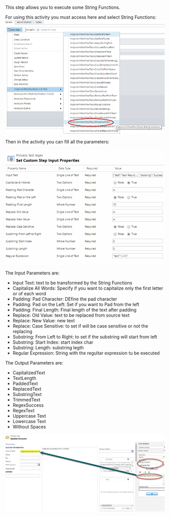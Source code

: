 This step allows you to execute some String Functions.

For using this activity you must access here and select String Functions:
![](String%20Functions_wf1.gif)


Then in the activity you can fill all the parameters:

![](String%20Functions_wf2.gif)

The Input Parameters are:
* Input Text: text to be transformed by the String Functions
* Capitalize All Words: Specify if you want to capitalize only the first letter or of each word
* Padding: Pad Character: DEfine the pad character
* Padding: Pad on the Left: Set if you want to Pad from the left
* Padding: Final Length: Final length of the text after padding
* Replace: Old Value: text to be replaced from source text
* Replace: New Value: new text
* Replace: Case Sensitive: to set if will be case sensitive or not the replacing
* Substring: From Left to Right: to set if the substring will start from left
* Substring: Start Index: start index char
* Substring: Length: substring legth
* Regular Expression: String with the regultar expression tu be executed

The Output Parameters are:
* CapitalizedText
* TextLength
* PaddedText
* ReplacedText
* SubstringText
* TrimmedText
* RegexSuccess
* RegexText
* Uppercase Text
* Lowercase Text
* Without Spaces


![](string%20functions_33.png)

